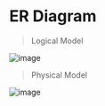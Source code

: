 # ER Diagram
> Logical Model

![image](https://user-images.githubusercontent.com/36303777/73631673-08393c80-469d-11ea-9965-0c333a45ea00.png)

> Physical Model

![image](https://user-images.githubusercontent.com/43199300/73637508-d5e30b80-46ab-11ea-8521-becaf9ff64cc.png)
